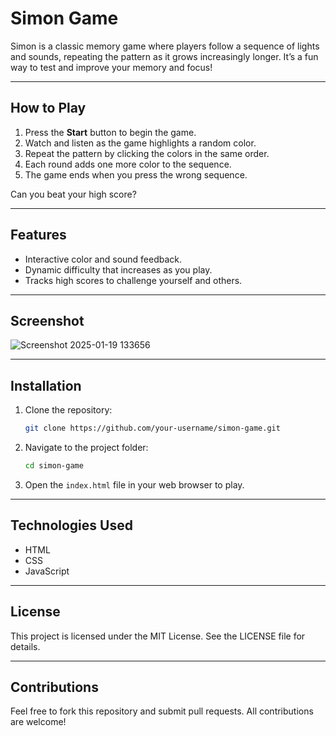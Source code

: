 # Simon Game

Simon is a classic memory game where players follow a sequence of lights and sounds, repeating the pattern as it grows increasingly longer. It’s a fun way to test and improve your memory and focus!

---
 
## How to Play 
1. Press the **Start** button to begin the game.
2. Watch and listen as the game highlights a random color.
3. Repeat the pattern by clicking the colors in the same order.
4. Each round adds one more color to the sequence. 
5. The game ends when you press the wrong sequence.

Can you beat your high score? 

---

## Features
- Interactive color and sound feedback.
- Dynamic difficulty that increases as you play.
- Tracks high scores to challenge yourself and others.

---

## Screenshot
![Screenshot 2025-01-19 133656](https://github.com/user-attachments/assets/f25a4f05-5059-41d9-8a45-ce5ba96443dc)


---

## Installation
1. Clone the repository:
   ```bash
   git clone https://github.com/your-username/simon-game.git
   ```
2. Navigate to the project folder:
   ```bash
   cd simon-game
   ```
3. Open the `index.html` file in your web browser to play.

---

## Technologies Used
- HTML
- CSS
- JavaScript

---

## License
This project is licensed under the MIT License. See the LICENSE file for details.

---

## Contributions
Feel free to fork this repository and submit pull requests. All contributions are welcome!

